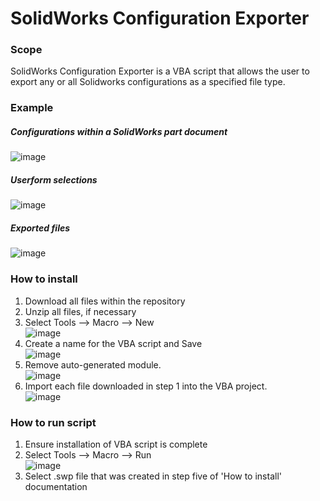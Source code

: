 # SolidWorks Configuration Exporter

### Scope
SolidWorks Configuration Exporter is a VBA script that allows the user to export any or all Solidworks configurations as a specified file type.  

### Example
##### Configurations within a SolidWorks part document
![image](https://user-images.githubusercontent.com/53958604/113533033-796ecb00-9592-11eb-819f-a4b588229fcb.png)
##### Userform selections
![image](https://user-images.githubusercontent.com/53958604/113533083-a4591f00-9592-11eb-9e94-62d187891835.png)
##### Exported files
![image](https://user-images.githubusercontent.com/53958604/113533122-c0f55700-9592-11eb-9e58-9f2749f8265b.png)

### How to install
1. Download all files within the repository
2. Unzip all files, if necessary 
3. Select Tools --> Macro --> New <br/>
![image](https://user-images.githubusercontent.com/53958604/113533632-fea6af80-9593-11eb-9398-2b147bfe966e.png)
5. Create a name for the VBA script and Save <br/>
![image](https://user-images.githubusercontent.com/53958604/113533833-87255000-9594-11eb-9b31-6c10f8614174.png)
6. Remove auto-generated module. <br/>
![image](https://user-images.githubusercontent.com/53958604/113534122-61e51180-9595-11eb-9f2a-b4a6257fad4c.png)
7. Import each file downloaded in step 1 into the VBA project. <br/>
![image](https://user-images.githubusercontent.com/53958604/113534237-be483100-9595-11eb-8560-a7afa7e53fb8.png)

### How to run script
1. Ensure installation of VBA script is complete
2. Select Tools --> Macro --> Run <br/>
![image](https://user-images.githubusercontent.com/53958604/113534398-475f6800-9596-11eb-9edb-e56b456a5c6d.png)
3. Select .swp file that was created in step five of 'How to install' documentation
